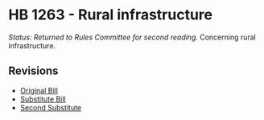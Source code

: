 # HB 1263 - Rural infrastructure
*Status: Returned to Rules Committee for second reading.*
Concerning rural infrastructure.

## Revisions
* [Original Bill](1/)
* [Substitute Bill](S/)
* [Second Substitute](S2/)